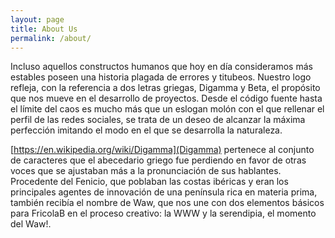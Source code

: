 ```yaml
---
layout: page
title: About Us
permalink: /about/
---
```

Incluso aquellos constructos humanos que hoy en día consideramos más estables poseen una
historia plagada de errores y titubeos. Nuestro logo refleja, con la referencia a dos letras
griegas, Digamma y Beta, el propósito que nos mueve en el desarrollo de proyectos. Desde el
código fuente hasta el límite del caos es mucho más que un eslogan molón con el que rellenar
el perfil de las redes sociales, se trata de un deseo de alcanzar la máxima perfección imitando
el modo en el que se desarrolla la naturaleza.

[https://en.wikipedia.org/wiki/Digamma](Digamma) pertenece al conjunto de caracteres que
el abecedario griego fue perdiendo en favor de otras voces que se ajustaban más a la
pronunciación de sus hablantes. Procedente del Fenicio, que poblaban las costas ibéricas
y eran los principales agentes de innovación de una península rica en materia prima, también
recibía el nombre de Waw, que nos une con dos elementos básicos para FricolaB en el
proceso creativo: la WWW y la serendipia, el momento del Waw!.
